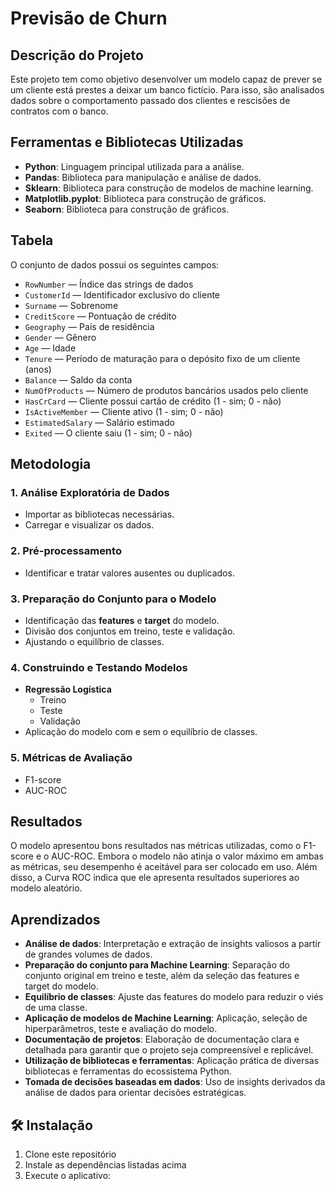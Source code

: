 # Previsão de Churn

## Descrição do Projeto
Este projeto tem como objetivo desenvolver um modelo capaz de prever se um cliente está prestes a deixar um banco fictício. Para isso, são analisados dados sobre o comportamento passado dos clientes e rescisões de contratos com o banco.



## Ferramentas e Bibliotecas Utilizadas
- **Python**: Linguagem principal utilizada para a análise.
- **Pandas**: Biblioteca para manipulação e análise de dados.
- **Sklearn**: Biblioteca para construção de modelos de machine learning.
- **Matplotlib.pyplot**: Biblioteca para construção de gráficos.
- **Seaborn**: Biblioteca para construção de gráficos.

## Tabela
O conjunto de dados possui os seguintes campos:

- `RowNumber` — Índice das strings de dados
- `CustomerId` — Identificador exclusivo do cliente
- `Surname` — Sobrenome
- `CreditScore` — Pontuação de crédito
- `Geography` — País de residência
- `Gender` — Gênero
- `Age` — Idade
- `Tenure` — Período de maturação para o depósito fixo de um cliente (anos)
- `Balance` — Saldo da conta
- `NumOfProducts` — Número de produtos bancários usados pelo cliente
- `HasCrCard` — Cliente possui cartão de crédito (1 - sim; 0 - não)
- `IsActiveMember` — Cliente ativo (1 - sim; 0 - não)
- `EstimatedSalary` — Salário estimado
- `Exited` — O cliente saiu (1 - sim; 0 - não)

## Metodologia

### 1. Análise Exploratória de Dados
- Importar as bibliotecas necessárias.
- Carregar e visualizar os dados.

### 2. Pré-processamento
- Identificar e tratar valores ausentes ou duplicados.

### 3. Preparação do Conjunto para o Modelo
- Identificação das **features** e **target** do modelo.
- Divisão dos conjuntos em treino, teste e validação.
- Ajustando o equilíbrio de classes.

### 4. Construindo e Testando Modelos
- **Regressão Logística**
  - Treino
  - Teste
  - Validação
- Aplicação do modelo com e sem o equilíbrio de classes.


### 5. Métricas de Avaliação
- F1-score
- AUC-ROC

## Resultados
O modelo apresentou bons resultados nas métricas utilizadas, como o F1-score e o AUC-ROC. Embora o modelo não atinja o valor máximo em ambas as métricas, seu desempenho é aceitável para ser colocado em uso. Além disso, a Curva ROC indica que ele apresenta resultados superiores ao modelo aleatório.

## Aprendizados
- **Análise de dados**: Interpretação e extração de insights valiosos a partir de grandes volumes de dados.
- **Preparação do conjunto para Machine Learning**: Separação do conjunto original em treino e teste, além da seleção das features e target do modelo.
- **Equilíbrio de classes**: Ajuste das features do modelo para reduzir o viés de uma classe.
- **Aplicação de modelos de Machine Learning**: Aplicação, seleção de hiperparâmetros, teste e avaliação do modelo.
- **Documentação de projetos**: Elaboração de documentação clara e detalhada para garantir que o projeto seja compreensível e replicável.
- **Utilização de bibliotecas e ferramentas**: Aplicação prática de diversas bibliotecas e ferramentas do ecossistema Python.
- **Tomada de decisões baseadas em dados**: Uso de insights derivados da análise de dados para orientar decisões estratégicas.

## 🛠️ Instalação

1. Clone este repositório
2. Instale as dependências listadas acima
3. Execute o aplicativo:


